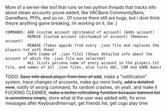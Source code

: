 More of a server-like tool that runs on two python threads that tracks info about steam accounts youve added, like VACBans CommunityBans, GameBans, PFPs, and so on.. Of course there still are bugs, but i dont think theyre anything game breaking, im working on it, dw :)

```
COMMANDS: ADD [custom account id/steamid of account] (Adds account)
          REMOVE [custom account id/steamid uf account] (Removes account)
          REBASE (Takes appids from every .json file and replaces the players.txt with them)
          INFO [name of .json file] (Shows detailed info about the account of which the .json file was selected)
          ALL (Lists persona name of every account in the players.txt file, and names of all .json files, also lists VAC, COM and GAME bans)
```

TODO: ~~Save info about player from time of add~~, make a "notification" system, trace changes of accounts, make gui more lively, ~~add a detailed view~~, notify of wrong command, fix random crashes, oh yeah, and make it FUCKING CLEANER, ~~make a better refreshing function because banned list is sometimes empty~~, store what id the user was added with, fix error messages after KeyboardInterrupt, get friends list, get csgo play time
